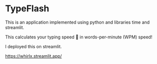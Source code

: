 # TypeFlash

This is an application implemented using python and libraries time and streamlit.

This calculates your typing speed 🚀 in words-per-minute (WPM) speed!

I deployed this on streamlit.

https://whirlx.streamlit.app/
